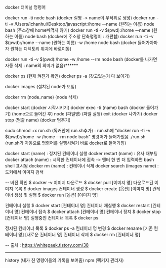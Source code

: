 docker 터미널 명령어

docker run -ti node bash                                                                   (docker 실행 -> name이 무작위로 생성)
docker run -ti -v /Users/ichanhui/Desktop/javascript:/home --name (원하는 이름) node bash     (주소창에 home빼먹지 않기) 
docker run -ti -v $(pwd):/home --name (원하는 이름) node bash                                 (docker에 주소창 단축명령어 : 개편함) 
docker run -ti -v $(pwd):/home --name (원하는 이름) -w /home node bash                        (docker 들어가자마자 원하는 디렉토리 위치에 바로이동)

docker run -ti -v $(pwd):/home -w /home --rm node bash                                     (docker를 나가면 자동 삭제 : name의 의미가 없음)******


docker ps             (현재 켜진거 확인)
docker ps -a          (갖고있는거 다 보이기)

docker images         (설치된 node가 보임)

docker rm (node_name) (node 삭제)

docker start                    (docker 시작시키기)
docker exec -ti (name) bash     (docker 들어가기)
(home으로 들어간 후) node (파일명)   (파일 실행)
exit                            (docker 나가기)
docker stop (멈출 name)          (docker 멈추기)

sudo chmod +x run.sh          (독커안에 run.sh추가) : run.sh에 "docker run -ti -v $(pwd):/home -w /home --rm node bash" 명령어가 들어가있음
./run.sh                      (run.sh가 자동으로 명령어를 실행시켜거 바로 docker로 들어가짐)


docker start (name) : 정지된 컨테이너 실행
docker restart (name) : 유사 재부팅
docker attach (name) : 시작한 컨테이너에 접속 -> 엔터 한 번 더 입력하면 bash shell 표시됨
docker rm (name) : 컨테이너 삭제
docker search (images name) : 도커에서 이미지 검색

--
버전 확인	                   $ docker -v
이미지 다운로드	              $ docker pull [이미지 명]
다운로드된 이미지 목록     	    $ docker images
컨테이너 생성	                $ docker create [옵션] [이미지 명]
컨테이너 생성 및 실행	        $ docker run [옵션] [이미지 명]

컨테이너 실행	               $ docker start [컨테이너 명]
컨테이너 재실행	             $ docker restart [컨테이너 명]
컨테이너 접속	               $ docker attach [컨테이너 명]
컨테이너 정지	               $ docker stop [컨테이너 명]
실행중인 컨테이너 목록	        $ docker ps

정지된 컨테이너 목록	          $ docker ps -a
컨테이너 명 변경	              $ docker rename [기존 컨테이너 명] [새로운 컨테이너 명]
컨테이너 삭제	                 $ docker rm [컨테이너 명]

-- 출처 : https://whitepaek.tistory.com/38

-----------------------------------------------------------
history (내가 친 명령어들의 기록을 보여줌)
npm     (팩키지 관리자)
